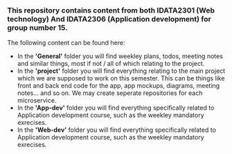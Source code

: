 ### This repository contains content from both IDATA2301 (Web technology) And IDATA2306 (Application development) for group number 15.
The following content can be found here:

- In the **'General'** folder you will find weekley plans, todos, meeting notes and similar things, most if not / all of which relating to the project.
- In the **'project'** folder you will find everything relating to the main project which we are supposed to work on this semester. This can be things like front and back end code for the app, app mockups, diagrams, meeting notes... and so on. We may create seperate repositories for each microservice.
- In the **'App-dev'** folder you will find everything specifically related to Application development course, such as the weekley mandatory exrecises.
- In the **'Web-dev'** folder you will find everything specifically related to Application development course, such as the weekley mandatory exrecises.
